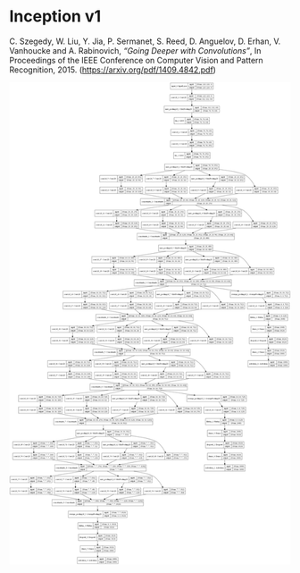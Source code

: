 # Inception v1

C. Szegedy,
W. Liu, Y. Jia, P. Sermanet, S. Reed, D. Anguelov, D. Erhan, V. Vanhoucke and A. Rabinovich, *“Going Deeper with Convolutions”*, In Proceedings of the IEEE Conference on Computer Vision and Pattern Recognition, 2015. (<https://arxiv.org/pdf/1409.4842.pdf>)

![Inception_v1](.\Inception_v1.png)